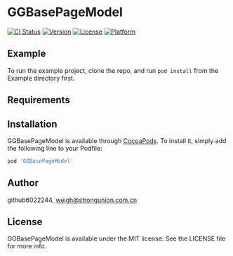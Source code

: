 # GGBasePageModel

[![CI Status](https://img.shields.io/travis/github6022244/GGBasePageModel.svg?style=flat)](https://travis-ci.org/github6022244/GGBasePageModel)
[![Version](https://img.shields.io/cocoapods/v/GGBasePageModel.svg?style=flat)](https://cocoapods.org/pods/GGBasePageModel)
[![License](https://img.shields.io/cocoapods/l/GGBasePageModel.svg?style=flat)](https://cocoapods.org/pods/GGBasePageModel)
[![Platform](https://img.shields.io/cocoapods/p/GGBasePageModel.svg?style=flat)](https://cocoapods.org/pods/GGBasePageModel)

## Example

To run the example project, clone the repo, and run `pod install` from the Example directory first.

## Requirements

## Installation

GGBasePageModel is available through [CocoaPods](https://cocoapods.org). To install
it, simply add the following line to your Podfile:

```ruby
pod 'GGBasePageModel'
```

## Author

github6022244, weigh@strongunion.com.cn

## License

GGBasePageModel is available under the MIT license. See the LICENSE file for more info.
